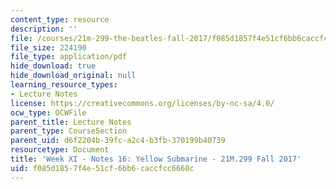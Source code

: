 ```yaml
---
content_type: resource
description: ''
file: /courses/21m-299-the-beatles-fall-2017/f085d1857f4e51cf6bb6caccfcc6668c_MIT21M_299F17_Notes16.pdf
file_size: 224190
file_type: application/pdf
hide_download: true
hide_download_original: null
learning_resource_types:
- Lecture Notes
license: https://creativecommons.org/licenses/by-nc-sa/4.0/
ocw_type: OCWFile
parent_title: Lecture Notes
parent_type: CourseSection
parent_uid: d6f2204b-39fc-a2c4-b3fb-370199b40739
resourcetype: Document
title: 'Week XI - Notes 16: Yellow Submarine - 21M.299 Fall 2017'
uid: f085d185-7f4e-51cf-6bb6-caccfcc6668c
---
```

